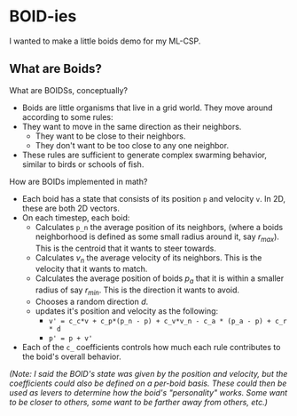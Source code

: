 # BOID-ies

I wanted to make a little boids demo for my ML-CSP.


## What are Boids?

What are BOIDSs, conceptually?

- Boids are little organisms that live in a grid world. They move around according to some rules:
- They want to move in the same direction as their neighbors.
    - They want to be close to their neighbors.
    - They don't want to be too close to any one neighbor.
- These rules are sufficient to generate complex swarming behavior, similar to birds or schools of fish.

How are BOIDs implemented in math?

- Each boid has a state that consists of its position `p` and velocity `v`. In 2D, these are both 2D vectors.
- On each timestep, each boid:
    - Calculates  `p_n` the average position of its neighbors, (where a boids neighborhood is defined as some small radius around it, say $r_{max}$). This is the centroid that it wants to steer towards.
    - Calculates $v_n$ the average velocity of its neighbors. This is the velocity that it wants to match.
    - Calculates the average position of boids $p_a$ that it is within a smaller radius of say $r_{min}$. This is the direction it wants to avoid.
    - Chooses a random direction $d$.
    - updates it's position and velocity as the following:
        - `v' = c_c*v + c_p*(p_n - p) + c_v*v_n - c_a * (p_a - p) + c_r * d`
        - `p' = p + v'`
- Each of the `c_` coefficients controls how much each rule contributes to the boid's overall behavior.

*(Note: I said the BOID's state was given by the position and velocity, but the coefficients could also be defined on a per-boid basis. These could then be used as levers to determine how the boid's "personality" works. Some want to be closer to others, some want to be farther away from others, etc.)*
